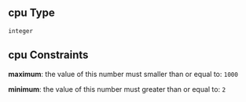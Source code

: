 ## cpu Type

`integer`

## cpu Constraints

**maximum**: the value of this number must smaller than or equal to: `1000`

**minimum**: the value of this number must greater than or equal to: `2`
